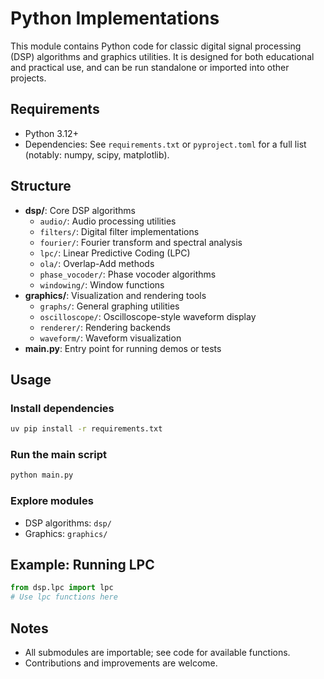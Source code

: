 # Python Implementations

This module contains Python code for classic digital signal processing (DSP) algorithms and graphics utilities. It is designed for both educational and practical use, and can be run standalone or imported into other projects.

## Requirements

- Python 3.12+
- Dependencies: See `requirements.txt` or `pyproject.toml` for a full list (notably: numpy, scipy, matplotlib).

## Structure

- **dsp/**: Core DSP algorithms
  - `audio/`: Audio processing utilities
  - `filters/`: Digital filter implementations
  - `fourier/`: Fourier transform and spectral analysis
  - `lpc/`: Linear Predictive Coding (LPC)
  - `ola/`: Overlap-Add methods
  - `phase_vocoder/`: Phase vocoder algorithms
  - `windowing/`: Window functions
- **graphics/**: Visualization and rendering tools
  - `graphs/`: General graphing utilities
  - `oscilloscope/`: Oscilloscope-style waveform display
  - `renderer/`: Rendering backends
  - `waveform/`: Waveform visualization
- **main.py**: Entry point for running demos or tests

## Usage

### Install dependencies

```sh
uv pip install -r requirements.txt
```

### Run the main script

```sh
python main.py
```

### Explore modules

- DSP algorithms: `dsp/`
- Graphics: `graphics/`

## Example: Running LPC

```python
from dsp.lpc import lpc
# Use lpc functions here
```

## Notes

- All submodules are importable; see code for available functions.
- Contributions and improvements are welcome.
